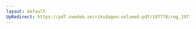 ```yaml
---
layout: default
UpRedirect: https://pdf.swedeb.se/riksdagen-volumeG-pdf/197778/reg_197778__reg_01/reg_197778__reg_01_0149.pdf
---
```

